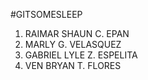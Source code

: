 #GITSOMESLEEP 

1. RAIMAR SHAUN C. EPAN
2. MARLY G. VELASQUEZ
3. GABRIEL LYLE Z. ESPELITA
4. VEN BRYAN T. FLORES
